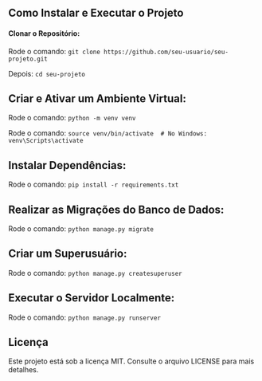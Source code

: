 ## Como Instalar e Executar o Projeto
#### Clonar o Repositório:
Rode o comando: `git clone https://github.com/seu-usuario/seu-projeto.git`

Depois: `cd seu-projeto`

## Criar e Ativar um Ambiente Virtual:
Rode o comando: `python -m venv venv`

Rode o comando: `source venv/bin/activate  # No Windows: venv\Scripts\activate`

## Instalar Dependências:
Rode o comando: `pip install -r requirements.txt`

## Realizar as Migrações do Banco de Dados:
Rode o comando: `python manage.py migrate`

## Criar um Superusuário:
Rode o comando: `python manage.py createsuperuser`

## Executar o Servidor Localmente:
Rode o comando: `python manage.py runserver`

## Licença
Este projeto está sob a licença MIT. Consulte o arquivo LICENSE para mais detalhes.
